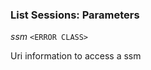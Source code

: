 

### List Sessions: Parameters  
  
<article>

*ssm* `<ERROR CLASS>` 

Uri information to access a ssm

</article>

